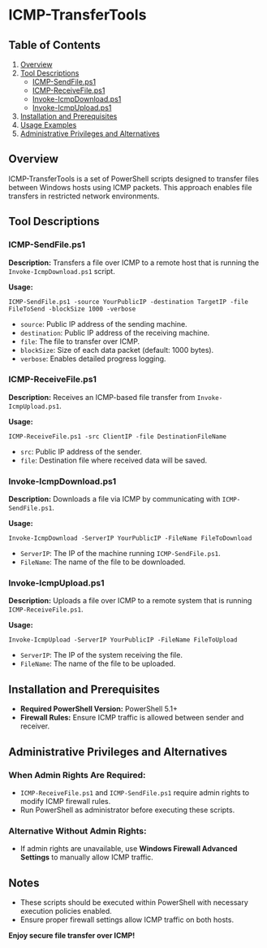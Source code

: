 # ICMP-TransferTools

## Table of Contents
1. [Overview](#overview)
2. [Tool Descriptions](#tool-descriptions)
   - [ICMP-SendFile.ps1](#icmp-sendfileps1)
   - [ICMP-ReceiveFile.ps1](#icmp-receivefileps1)
   - [Invoke-IcmpDownload.ps1](#invoke-icmpdownloadps1)
   - [Invoke-IcmpUpload.ps1](#invoke-icmpuploadps1)
3. [Installation and Prerequisites](#installation-and-prerequisites)
4. [Usage Examples](#usage-examples)
5. [Administrative Privileges and Alternatives](#administrative-privileges-and-alternatives)

## Overview
ICMP-TransferTools is a set of PowerShell scripts designed to transfer files between Windows hosts using ICMP packets. This approach enables file transfers in restricted network environments.

## Tool Descriptions
### ICMP-SendFile.ps1
**Description:**
Transfers a file over ICMP to a remote host that is running the `Invoke-IcmpDownload.ps1` script.

**Usage:**
```
ICMP-SendFile.ps1 -source YourPublicIP -destination TargetIP -file FileToSend -blockSize 1000 -verbose
```
- `source`: Public IP address of the sending machine.
- `destination`: Public IP address of the receiving machine.
- `file`: The file to transfer over ICMP.
- `blockSize`: Size of each data packet (default: 1000 bytes).
- `verbose`: Enables detailed progress logging.

### ICMP-ReceiveFile.ps1
**Description:**
Receives an ICMP-based file transfer from `Invoke-IcmpUpload.ps1`.

**Usage:**
```
ICMP-ReceiveFile.ps1 -src ClientIP -file DestinationFileName
```
- `src`: Public IP address of the sender.
- `file`: Destination file where received data will be saved.

### Invoke-IcmpDownload.ps1
**Description:**
Downloads a file via ICMP by communicating with `ICMP-SendFile.ps1`.

**Usage:**
```
Invoke-IcmpDownload -ServerIP YourPublicIP -FileName FileToDownload
```
- `ServerIP`: The IP of the machine running `ICMP-SendFile.ps1`.
- `FileName`: The name of the file to be downloaded.

### Invoke-IcmpUpload.ps1
**Description:**
Uploads a file over ICMP to a remote system that is running `ICMP-ReceiveFile.ps1`.

**Usage:**
```
Invoke-IcmpUpload -ServerIP YourPublicIP -FileName FileToUpload
```
- `ServerIP`: The IP of the system receiving the file.
- `FileName`: The name of the file to be uploaded.

## Installation and Prerequisites
- **Required PowerShell Version:** PowerShell 5.1+
- **Firewall Rules:** Ensure ICMP traffic is allowed between sender and receiver.

## Administrative Privileges and Alternatives
### When Admin Rights Are Required:
- `ICMP-ReceiveFile.ps1` and `ICMP-SendFile.ps1` require admin rights to modify ICMP firewall rules.
- Run PowerShell as administrator before executing these scripts.

### Alternative Without Admin Rights:
- If admin rights are unavailable, use **Windows Firewall Advanced Settings** to manually allow ICMP traffic.

## Notes
- These scripts should be executed within PowerShell with necessary execution policies enabled.
- Ensure proper firewall settings allow ICMP traffic on both hosts.

**Enjoy secure file transfer over ICMP!**
